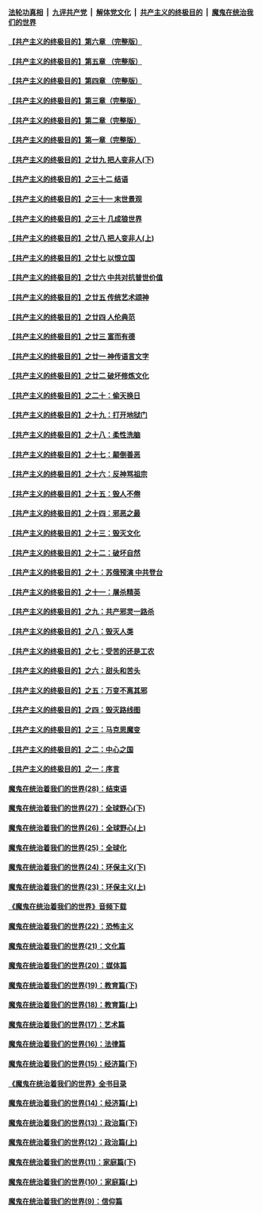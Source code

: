 ####  [法轮功真相](../../../../basic/blob/master/README.md?t=03311755) &nbsp;|&nbsp; [九评共产党](../../../../9ping.md/blob/master/README.md?t=03311755) &nbsp;|&nbsp; [解体党文化](../../../../jtdwh.md/blob/master/README.md?t=03311755)  &nbsp;|&nbsp; [共产主义的终极目的](../../../../gczydzjmd.md/blob/master/README.md?t=03311755) &nbsp;|&nbsp; [魔鬼在统治我们的世界](../../../../mgztzwmdsj.md/blob/master/README.md?t=03311755) 

#### [【共产主义的终极目的】第六章 （完整版）](../pages/nsc422/n11428913.md?t=03311755) 

#### [【共产主义的终极目的】第五章 （完整版）](../pages/nsc422/n11428912.md?t=03311755) 

#### [【共产主义的终极目的】第四章 （完整版）](../pages/nsc422/n11428907.md?t=03311755) 

#### [【共产主义的终极目的】第三章（完整版）](../pages/nsc422/n11428848.md?t=03311755) 

#### [【共产主义的终极目的】第二章（完整版）](../pages/nsc422/n11428831.md?t=03311755) 

#### [【共产主义的终极目的】第一章（完整版）](../pages/nsc422/n11417651.md?t=03311755) 

#### [【共产主义的终极目的】之廿九 把人变非人(下)](../pages/nsc422/n11344140.md?t=03311755) 

#### [【共产主义的终极目的】之三十二 结语](../pages/nsc422/n11360535.md?t=03311755) 

#### [【共产主义的终极目的】之三十一 末世景观](../pages/nsc422/n11351129.md?t=03311755) 

#### [【共产主义的终极目的】之三十 几成狼世界](../pages/nsc422/n11348280.md?t=03311755) 

#### [【共产主义的终极目的】之廿八 把人变非人(上)](../pages/nsc422/n11340492.md?t=03311755) 

#### [【共产主义的终极目的】之廿七 以恨立国](../pages/nsc422/n11336944.md?t=03311755) 

#### [【共产主义的终极目的】之廿六 中共对抗普世价值](../pages/nsc422/n11324785.md?t=03311755) 

#### [【共产主义的终极目的】之廿五 传统艺术颂神](../pages/nsc422/n11296396.md?t=03311755) 

#### [【共产主义的终极目的】之廿四 人伦典范](../pages/nsc422/n11296397.md?t=03311755) 

#### [【共产主义的终极目的】之廿三 富而有德](../pages/nsc422/n11283598.md?t=03311755) 

#### [【共产主义的终极目的】之廿一 神传语言文字](../pages/nsc422/n11263265.md?t=03311755) 

#### [【共产主义的终极目的】之廿二 破坏修炼文化](../pages/nsc422/n11245728.md?t=03311755) 

#### [【共产主义的终极目的】之二十：偷天换日](../pages/nsc422/n11238846.md?t=03311755) 

#### [【共产主义的终极目的】之十九：打开地狱门](../pages/nsc422/n11206376.md?t=03311755) 

#### [【共产主义的终极目的】之十八：柔性洗脑](../pages/nsc422/n11199994.md?t=03311755) 

#### [【共产主义的终极目的】之十七：颠倒善恶](../pages/nsc422/n11179782.md?t=03311755) 

#### [【共产主义的终极目的】之十六：反神骂祖宗](../pages/nsc422/n11166798.md?t=03311755) 

#### [【共产主义的终极目的】之十五：毁人不倦](../pages/nsc422/n11166792.md?t=03311755) 

#### [【共产主义的终极目的】之十四：邪恶之最](../pages/nsc422/n11150249.md?t=03311755) 

#### [【共产主义的终极目的】之十三：毁灭文化](../pages/nsc422/n11135227.md?t=03311755) 

#### [【共产主义的终极目的】之十二：破坏自然](../pages/nsc422/n11135214.md?t=03311755) 

#### [【共产主义的终极目的】之十：苏俄预演 中共登台](../pages/nsc422/n11118424.md?t=03311755) 

#### [【共产主义的终极目的】之十一：屠杀精英](../pages/nsc422/n11118442.md?t=03311755) 

#### [【共产主义的终极目的】之九：共产邪灵一路杀](../pages/nsc422/n11114139.md?t=03311755) 

#### [【共产主义的终极目的】之八：毁灭人类](../pages/nsc422/n11108503.md?t=03311755) 

#### [【共产主义的终极目的】之七：受苦的还是工农](../pages/nsc422/n11101809.md?t=03311755) 

#### [【共产主义的终极目的】之六：甜头和苦头](../pages/nsc422/n11096971.md?t=03311755) 

#### [【共产主义的终极目的】之五：万变不离其邪](../pages/nsc422/n11091285.md?t=03311755) 

#### [【共产主义的终极目的】之四：毁灭路线图](../pages/nsc422/n11086284.md?t=03311755) 

#### [【共产主义的终极目的】之三：马克思魔变](../pages/nsc422/n11061941.md?t=03311755) 

#### [【共产主义的终极目的】之二：中心之国](../pages/nsc422/n11047728.md?t=03311755) 

#### [【共产主义的终极目的】之一：序言](../pages/nsc422/n11086077.md?t=03311755) 

#### [魔鬼在统治着我们的世界(28)：结束语](../pages/nsc422/n10936246.md?t=03311755) 

#### [魔鬼在统治着我们的世界(27)：全球野心(下)](../pages/nsc422/n10928319.md?t=03311755) 

#### [魔鬼在统治着我们的世界(26)：全球野心(上)](../pages/nsc422/n10900318.md?t=03311755) 

#### [魔鬼在统治着我们的世界(25)：全球化](../pages/nsc422/n10788205.md?t=03311755) 

#### [魔鬼在统治着我们的世界(24)：环保主义(下)](../pages/nsc422/n10695307.md?t=03311755) 

#### [魔鬼在统治着我们的世界(23)：环保主义(上)](../pages/nsc422/n10688613.md?t=03311755) 

#### [《魔鬼在统治着我们的世界》音频下载](../pages/nsc422/n10635553.md?t=03311755) 

#### [魔鬼在统治着我们的世界(22)：恐怖主义](../pages/nsc422/n10614727.md?t=03311755) 

#### [魔鬼在统治着我们的世界(21)：文化篇](../pages/nsc422/n10597706.md?t=03311755) 

#### [魔鬼在统治着我们的世界(20)：媒体篇](../pages/nsc422/n10586579.md?t=03311755) 

#### [魔鬼在统治着我们的世界(19)：教育篇(下)](../pages/nsc422/n10564808.md?t=03311755) 

#### [魔鬼在统治着我们的世界(18)：教育篇(上)](../pages/nsc422/n10526970.md?t=03311755) 

#### [魔鬼在统治着我们的世界(17)：艺术篇](../pages/nsc422/n10499093.md?t=03311755) 

#### [魔鬼在统治着我们的世界(16)：法律篇](../pages/nsc422/n10485969.md?t=03311755) 

#### [魔鬼在统治着我们的世界(15)：经济篇(下)](../pages/nsc422/n10469975.md?t=03311755) 

#### [《魔鬼在统治着我们的世界》全书目录](../pages/nsc422/n10464261.md?t=03311755) 

#### [魔鬼在统治着我们的世界(14)：经济篇(上)](../pages/nsc422/n10457370.md?t=03311755) 

#### [魔鬼在统治着我们的世界(13)：政治篇(下)](../pages/nsc422/n10448270.md?t=03311755) 

#### [魔鬼在统治着我们的世界(12)：政治篇(上)](../pages/nsc422/n10444576.md?t=03311755) 

#### [魔鬼在统治着我们的世界(11)：家庭篇(下)](../pages/nsc422/n10440961.md?t=03311755) 

#### [魔鬼在统治着我们的世界(10)：家庭篇(上)](../pages/nsc422/n10435448.md?t=03311755) 

#### [魔鬼在统治着我们的世界(9)：信仰篇](../pages/nsc422/n10432159.md?t=03311755) 

